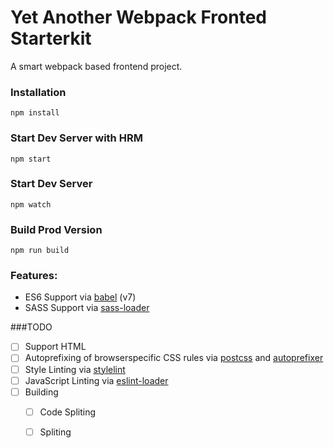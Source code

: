 # Yet Another Webpack Fronted Starterkit 

A smart webpack based frontend project.

### Installation

```
npm install
```

### Start Dev Server with HRM

```
npm start
```

### Start Dev Server 

```
npm watch
```

### Build Prod Version

```
npm run build
```

### Features:

- ES6 Support via [babel](https://babeljs.io/) (v7)
- SASS Support via [sass-loader](https://github.com/jtangelder/sass-loader)


###TODO

- [ ] Support HTML
- [ ] Autoprefixing of browserspecific CSS rules via [postcss](https://postcss.org/) and [autoprefixer](https://github.com/postcss/autoprefixer)
- [ ] Style Linting via [stylelint](https://stylelint.io/) 
- [ ] JavaScript Linting via [eslint-loader](https://github.com/MoOx/eslint-loader) 
- [ ] Building
  - [ ] Code Spliting
  - [ ] Spliting
  
